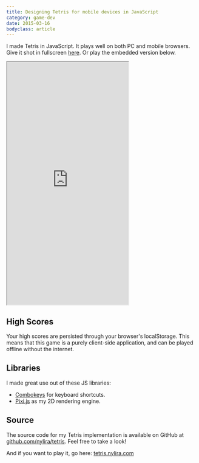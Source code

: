 ```yaml
---
title: Designing Tetris for mobile devices in JavaScript
category: game-dev
date: 2015-03-16
bodyclass: article
---
```


I made Tetris in JavaScript. It plays well on both PC and mobile browsers. Give it shot in fullscreen [here](http://tetris.nylira.com). Or play the embedded version below.

<iframe src="http://tetris.nylira.com" width="320" height="640"></iframe>

## High Scores

  Your high scores are persisted through your browser's localStorage. This means that this game is a purely client-side application, and can be played offline without the internet.

## Libraries

  I made great use out of these JS libraries:
  
  * [Combokeys](https://github.com/mightyiam/combokeys) for keyboard shortcuts.
  * [Pixi.js](http://www.pixijs.com/) as my 2D rendering engine.

## Source

  The source code for my Tetris implementation is available on GitHub at [github.com/nylira/tetris](https://github.com/nylira/tetris). Feel free to take a look!

  And if you want to play it, go here: [tetris.nylira.com](http://nylira.com)
